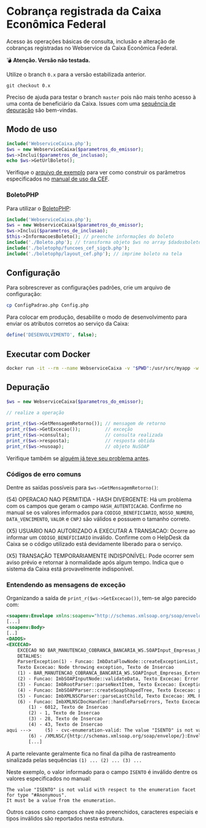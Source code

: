 # Cobrança registrada da Caixa Econômica Federal

Acesso às operações básicas de consulta, inclusão e alteração
de cobranças registradas no Webservice da Caixa Econômica Federal.

:bomb: **Atenção. Versão não testada.**

Utilize o branch `0.x` para a versão estabilizada anterior.

    git checkout 0.x

Preciso de ajuda para testar o branch `master` pois não mais tenho acesso
à uma conta de beneficiário da Caixa. Issues com uma [sequência de
depuração](#depura%C3%A7%C3%A3o) são bem-vindas.

## Modo de uso

```php
include('WebserviceCaixa.php');
$ws = new WebserviceCaixa($parametros_do_emissor);
$ws->Inclui($parametros_de_inclusao);
echo $ws->GetUrlBoleto();
```

Verifique o [arquivo de exemplo](Exemplo.php) para ver como construir
os parâmetros especificados no [manual de uso da CEF](http://www.caixa.gov.br/Downloads/cobranca-caixa/Manual_Leiaute_Webservice.pdf).

### BoletoPHP

Para utilizar o [BoletoPHP](https://github.com/CobreGratis/boletophp):

```php
include('WebserviceCaixa.php');
$ws = new WebserviceCaixa($parametros_do_emissor);
$ws->Inclui($parametros_de_inclusao);
$this->InformacoesBoleto(); // preenche informações do boleto
include('./Boleto.php'); // transforma objeto $ws no array $dadosboleto
include('./boletophp/funcoes_cef_sigcb.php');
include('./boletophp/layout_cef.php'); // imprime boleto na tela
```

## Configuração

Para sobrescrever as configurações padrões, crie um arquivo de configuração:

```sh
cp ConfigPadrao.php Config.php
```

Para colocar em produção, desabilite o modo de desenvolvimento para enviar
os atributos corretos ao serviço da Caixa:

```php
define('DESENVOLVIMENTO', false);
```

## Executar com Docker

```sh
docker run -it --rm --name WebserviceCaixa -v "$PWD":/usr/src/myapp -w /usr/src/myapp php:5-alpine php Exemplo.php
```

## Depuração

```php
$ws = new WebserviceCaixa($parametros_do_emissor);

// realize a operação

print_r($ws->GetMensagemRetorno()); // mensagem de retorno
print_r($ws->GetExcecao());         // exceção
print_r($ws->consulta);             // consulta realizada
print_r($ws->resposta);             // resposta obtida
print_r($ws->nusoap);               // objeto NuSOAP
```

Verifique também se [alguém já teve seu problema antes](https://github.com/vmassuchetto/WebserviceCaixa/issues?q=is%3Aissue+is%3Aclosed).

### Códigos de erro comuns

Dentre as saídas possíveis para `$ws->GetMensagemRetorno()`:

(54) OPERACAO NAO PERMITIDA - HASH DIVERGENTE: Há um problema com os
campos que geram o campo `HASH_AUTENTICACAO`. Confirme no manual se os
valores informados para `CODIGO_BENEFICIARIO`, `NOSSO_NUMERO`,
`DATA_VENCIMENTO`, `VALOR` e `CNPJ` são válidos e possuem o tamanho correto.

(X5) USUARIO NAO AUTORIZADO A EXECUTAR A TRANSACAO: Ocorre ao informar
um `CODIGO_BENEFICIARIO` inválido. Confirme com o HelpDesk da Caixa se o
código utilizado está devidamente liberado para o serviço.

(X5) TRANSAÇÃO TEMPORARIAMENTE INDISPONÍVEL: Pode ocorrer sem aviso
prévio e retornar à normalidade após algum tempo. Indica que o sistema da
Caixa está provavelmente indisponível.

### Entendendo as mensagens de exceção

Organizando a saída de `print_r($ws->GetExcecao())`, tem-se algo parecido com:

```xml
<soapenv:Envelope xmlns:soapenv="http://schemas.xmlsoap.org/soap/envelope/">
[...]
<soapenv:Body>
[..]
<DADOS>
<EXCECAO>
    EXCECAO NO BAR_MANUTENCAO_COBRANCA_BANCARIA_WS.SOAPInput_Empresas_Externas.
    DETALHES:
    ParserException(1) - Funcao: ImbDataFlowNode::createExceptionList,
    Texto Excecao: Node throwing exception, Texto de Insercao
    (1) - BAR_MANUTENCAO_COBRANCA_BANCARIA_WS.SOAPInput_Empresas_Externas.ParserException
    (2) - Funcao: ImbSOAPInputNode::validateData, Texto Excecao: Error occurred in ImbSOAPInputHelper::validateSOAPInput(), Texto de Insercao(1) - BAR_MANUTENCAO_COBRANCA_BANCARIA_WS.SOAPInput_Empresas_Externas.ParserException
    (3) - Funcao: ImbRootParser::parseNextItem, Texto Excecao: Exception whilst parsing.ParserException
    (4) - Funcao: ImbSOAPParser::createSoapShapedTree, Texto Excecao: problem creating SOAP tree from bitstream.ParserException
    (5) - Funcao: ImbXMLNSCParser::parseLastChild, Texto Excecao: XML Parsing Errors have occurred.ParserException
    (6) - Funcao: ImbXMLNSCDocHandler::handleParseErrors, Texto Excecao: A schema validation error has occurred while parsing the XML document, Texto de Insercao
        (1) - 6012, Texto de Insercao
        (2) - 1, Texto de Insercao
        (3) - 28, Texto de Insercao
        (4) - 43, Texto de Insercao
aqui --->     (5) - cvc-enumeration-valid: The value "ISENTO" is not valid with respect to the enumeration facet for type "#Anonymous". It must be a value from the enumeration., Texto de Insercao
        (6) - /XMLNSC/{http://schemas.xmlsoap.org/soap/envelope/}:Envelope/{http://schemas.xmlsoap.org/soap/envelope/}:Body/{http://caixa.gov.br/sibar/manutencao_cobranca_bancaria/boleto/externo}:SERVICO_ENTRADA/DADOS/INCLUI_BOLETO/TITULO/JUROS_MORA/TIPO.
        [...]
```

A parte relevante geralmente fica no final da pilha de rastreamento sinalizada
pelas sequências `(1) ... (2) ... (3) ...`

Neste exemplo, o valor informado para o campo `ISENTO` é inválido dentre
os valores especificados no manual:

    The value "ISENTO" is not valid with respect to the enumeration facet for type "#Anonymous".
    It must be a value from the enumeration.

Outros casos como campos chave não preenchidos, caracteres especiais e
tipos inválidos são reportados nesta estrutura.
